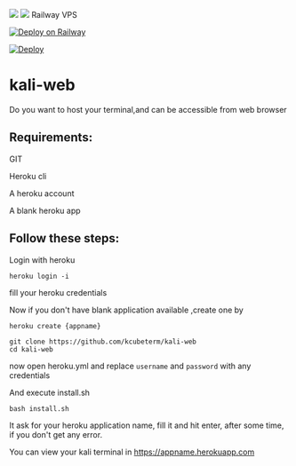 ![](https://img.shields.io/badge/Kali-Latest-green) ![](https://img.shields.io/badge/Docker-kalilinux/kali-yellow)
Railway VPS

[![Deploy on Railway](https://railway.app/button.svg)](https://railway.app/new/template?template=https://github.com/RAMAOT/kali-web)


[![Deploy](https://www.herokucdn.com/deploy/button.svg)](https://dashboard.heroku.com/new?template=https://github.com/RAMAOT/kali-web)
# kali-web

Do you want to host your terminal,and can be accessible from web browser

## Requirements:
GIT

Heroku cli

A heroku account

A blank heroku app


## Follow these steps:
Login with heroku

```
heroku login -i
```
fill your heroku credentials 

Now if you don't have blank application available ,create one by 
```
heroku create {appname}
```


```
git clone https://github.com/kcubeterm/kali-web
cd kali-web
```
now open heroku.yml and replace `username` and `password` with any credentials 

And execute install.sh

```bash install.sh```

It ask for your heroku application name, fill it and hit enter, after some time, if you don't get any error.

You can view your kali terminal in https://appname.herokuapp.com


